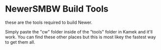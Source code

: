 # NewerSMBW Build Tools
these are the tools required to build Newer.

Simply paste the "cw" folder inside of the "tools" folder in Kamek and it'll work. You can find these other places but this is most likey the fastest way to get them all.